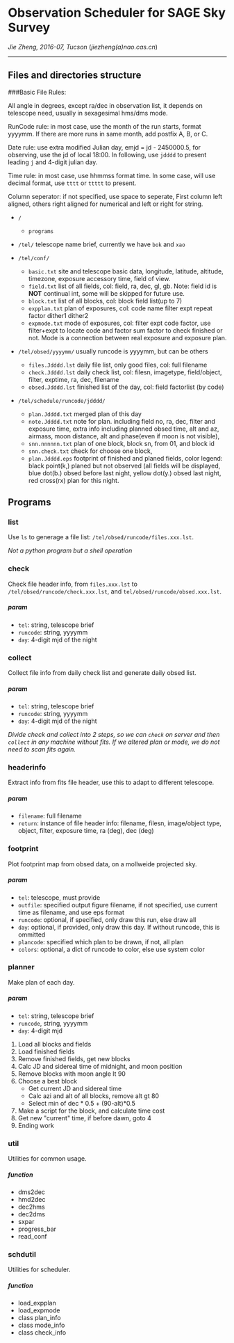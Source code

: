 # Observation Scheduler for SAGE Sky Survey

*Jie Zheng, 2016-07, Tucson* (_jiezheng(a)nao.cas.cn_)

----

## Files and directories structure

###Basic File Rules:

All angle in degrees, except ra/dec in observation list, it depends on telescope need, usually in sexagesimal hms/dms mode.

RunCode rule: in most case, use the month of the run starts, format yyyymm. If there are more runs in same month, add postfix A, B, or C.

Date rule: use extra modified Julian day, emjd = jd - 2450000.5, for observing, use the jd of local 18:00. In following, use `jdddd` to present leading `j` and 4-digit julian day.

Time rule: in most case, use hhmmss format time. In some case, will use decimal format, use `tttt` or `ttttt` to present.

Column seperator: if not specified, use space to seperate, First column left aligned, others right aligned for numerical and left or right for string.

* `/`
    + `programs`

* `/tel/` telescope name brief, currently we have `bok` and `xao`

* `/tel/conf/`
    + `basic.txt` site and telescope basic data, longitude, latitude, altitude, timezone, exposure accessory time, field of view.
    + `field.txt` list of all fields, col: field, ra, dec, gl, gb. Note: field id is **NOT** continual int, some will be skipped for future use.
    + `block.txt` list of all blocks, col: block field list(up to 7)
    + `expplan.txt` plan of exposures, col: code name filter expt repeat factor dither1 dither2
    + `expmode.txt` mode of exposures, col: filter expt code factor, use filter+expt to locate code and factor sum factor to check finished or not. Mode is a connection between real exposure and exposure plan.

* `/tel/obsed/yyyymm/` usually runcode is yyyymm, but can be others
    + `files.Jdddd.lst` daily file list, only good files, col: full filename
    + `check.Jdddd.lst` daily check list, col: filesn, imagetype, field/object, filter, exptime, ra, dec, filename
    + `obsed.Jdddd.lst` finished list of the day, col: field factorlist (by code)

* `/tel/schedule/runcode/jdddd/`
    + `plan.Jdddd.txt` merged plan of this day
    + `note.Jdddd.txt` note for plan. including field no, ra, dec, filter and exposure time, extra info including planned obsed time, alt and az, airmass, moon distance, alt and phase(even if moon is not visible), 
    + `snn.nnnnnn.txt` plan of one block, block sn, from 01, and block id
    + `snn.check.txt` check for choose one block, 
    + `plan.Jdddd.eps` footprint of finished and planed fields, color legend: black point(k,) planed but not observed (all fields will be displayed, blue dot(b.) obsed before last night, yellow dot(y.) obsed last night, red cross(rx) plan for this night.

## Programs

### list

Use `ls` to generage a file list: `/tel/obsed/runcode/files.xxx.lst`.

*Not a python program but a shell operation*

### check

Check file header info, from `files.xxx.lst` to `/tel/obsed/runcode/check.xxx.lst`, and `tel/obsed/runcode/obsed.xxx.lst`.

##### param
+ `tel`: string, telescope brief
+ `runcode`: string, yyyymm
+ `day`: 4-digit mjd of the night

### collect

Collect file info from daily check list and generate daily obsed list.

##### param
+ `tel`: string, telescope brief
+ `runcode`: string, yyyymm
+ `day`: 4-digit mjd of the night

*Divide check and collect into 2 steps, so we can `check` on server and then `collect` in any machine without fits. If we altered plan or mode, we do not need to scan fits again.*
 
### headerinfo

Extract info from fits file header, use this to adapt to different telescope.

##### param
+ `filename`: full filename
+ `return`: instance of file header info: filename, filesn, image/object type, object, filter, exposure time, ra (deg), dec (deg)

### footprint

Plot footprint map from obsed data, on a mollweide projected sky.

##### param
+ `tel`: telescope, must provide
+ `outfile`: specified output figure filename, if not specified, use current time as filename, and use eps format
+ `runcode`: optional, if specified, only draw this run, else draw all
+ `day`: optional, if provided, only draw this day. If without runcode, this is ommitted
+ `plancode`: specified which plan to be drawn, if not, all plan
+ `colors`: optional, a dict of runcode to color, else use system color

### planner

Make plan of each day.

##### param
+ `tel`: string, telescope brief
+ `runcode`, string, yyyymm
+ `day`: 4-digit mjd

1. Load all blocks and fields
2. Load finished fields
3. Remove finished fields, get new blocks
4. Calc JD and sidereal time of midnight, and moon position
5. Remove blocks with moon angle lt 90
6. Choose a best block
    + Get current JD and sidereal time
    + Calc azi and alt of all blocks, remove alt gt 80
    + Select min of dec * 0.5 + (90-alt)*0.5
7. Make a script for the block, and calculate time cost
8. Get new "current" time, if before dawn, goto 4
9. Ending work

### util

Utilities for common usage.

##### function
+ dms2dec
+ hmd2dec
+ dec2hms
+ dec2dms
+ sxpar
+ progress_bar
+ read_conf

### schdutil

Utilities for scheduler.

##### function
+ load_expplan
+ load_expmode
+ class plan_info
+ class mode_info
+ class check_info
